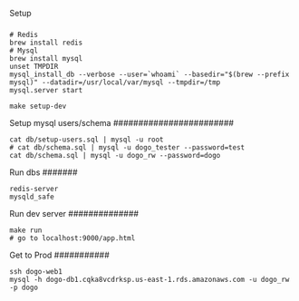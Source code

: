 Setup
#####

	# Redis
	brew install redis
	# Mysql
	brew install mysql
	unset TMPDIR
	mysql_install_db --verbose --user=`whoami` --basedir="$(brew --prefix mysql)" --datadir=/usr/local/var/mysql --tmpdir=/tmp
	mysql.server start
	
	make setup-dev

Setup mysql users/schema
########################

	cat db/setup-users.sql | mysql -u root
	# cat db/schema.sql | mysql -u dogo_tester --password=test
	cat db/schema.sql | mysql -u dogo_rw --password=dogo

Run dbs
#######

	redis-server
	mysqld_safe

Run dev server
##############

	make run
	# go to localhost:9000/app.html
	
Get to Prod
###########

	ssh dogo-web1
	mysql -h dogo-db1.cqka8vcdrksp.us-east-1.rds.amazonaws.com -u dogo_rw -p dogo